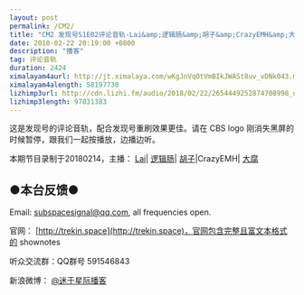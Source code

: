 ```yaml
---
layout: post
permalink: /CM2/
title: "CM2 发现号S1E02评论音轨-Lai&amp;逻辑肠&amp;胡子&amp;CrazyEMH&amp;大腐"
date: 2018-02-22 20:19:00 +0800
description: "播客"
tag: 评论音轨
duration: 2424
ximalayam4aurl: http://jt.ximalaya.com/wKgJnVqOtVmBIkJWASt8uv_vDNk043.m4a?channel=rss&amp;album_id=3135361&amp;track_id=72837867&amp;uid=6418191&amp;jt=http://audio.xmcdn.com/group35/M07/06/A8/wKgJnVqOtVmBIkJWASt8uv_vDNk043.m4a
ximalayam4alength: 58197730
lizhimp3url: http://cdn.lizhi.fm/audio/2018/02/22/2654449252874708998_ud.mp3
lizhimp3length: 97031383
---   
```


这是发现号的评论音轨，配合发现号重刷效果更佳。请在 CBS logo 刚消失黑屏的时候暂停，跟我们一起按播放，边播边听。

本期节目录制于20180214，主播： [Lai](http://weibo.com/daishengniao)\| [逻辑肠](https://weibo.com/u/5682045870)\| [胡子](https://weibo.com/p/1005051764117203)\|CrazyEMH\| [大腐](https://weibo.com/u/5113590549)

## ●本台反馈●

Email: [subspacesignal@qq.com](mailto:subspacesignal@qq.com), all frequencies open.

官网： [http://trekin.space](http://trekin.space)，官网包含完整且富文本格式的 shownotes

听众交流群：QQ群号 591546843

新浪微博： [@迷于星际播客](http://weibo.com/lostinst)
